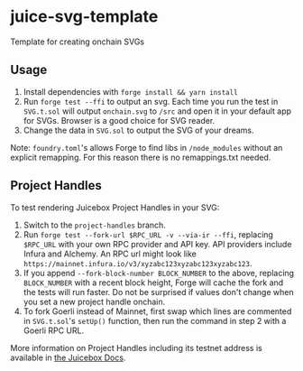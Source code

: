 # juice-svg-template
Template for creating onchain SVGs

## Usage
1. Install dependencies with `forge install && yarn install`
2. Run `forge test --ffi` to output an svg. Each time you run the test in `SVG.t.sol` will output `onchain.svg` to `/src` and open it in your default app for SVGs. Browser is a good choice for SVG reader. 
3. Change the data in `SVG.sol` to output the SVG of your dreams.


Note: `foundry.toml`'s allows Forge to find libs in `/node_modules` without an explicit remapping. For this reason there is no remappings.txt needed. 

## Project Handles
To test rendering Juicebox Project Handles in your SVG: 
1. Switch to the `project-handles` branch. 
2. Run `forge test --fork-url $RPC_URL -v --via-ir --ffi`, replacing `$RPC_URL` with your own RPC provider and API key. API providers include Infura and Alchemy. An RPC url might look like `https://mainnet.infura.io/v3/xyzabc123xyzabc123xyzabc123`.
3. If you append `--fork-block-number BLOCK_NUMBER` to the above, replacing `BLOCK_NUMBER` with a recent block height, Forge will cache the fork and the tests will run faster. Do not be surprised if values don't change when you set a new project handle onchain.
4. To fork Goerli instead of Mainnet, first swap which lines are commented in `SVG.t.sol`'s `setUp()` function, then run the command in step 2 with a Goerli RPC URL. 

More information on Project Handles including its testnet address is available in [the Juicebox Docs](https://info.juicebox.money/dev/api/contracts/or-utilities/jbprojecthandles/).
